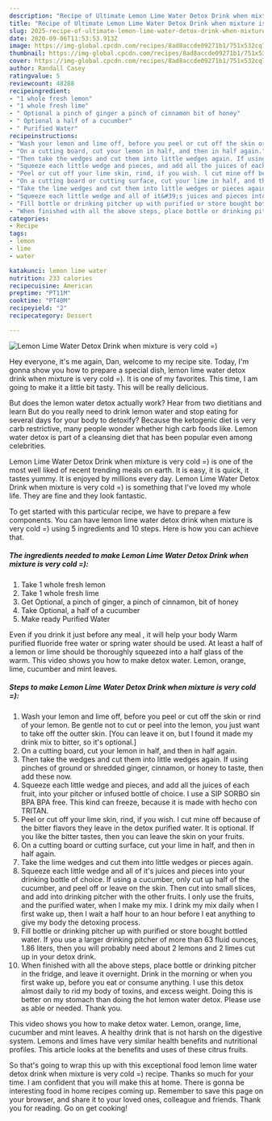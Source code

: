 ```yaml
---
description: "Recipe of Ultimate Lemon Lime Water Detox Drink when mixture is very cold =)"
title: "Recipe of Ultimate Lemon Lime Water Detox Drink when mixture is very cold =)"
slug: 2025-recipe-of-ultimate-lemon-lime-water-detox-drink-when-mixture-is-very-cold
date: 2020-09-06T11:53:53.913Z
image: https://img-global.cpcdn.com/recipes/8ad8accde09271b1/751x532cq70/lemon-lime-water-detox-drink-when-mixture-is-very-cold-recipe-main-photo.jpg
thumbnail: https://img-global.cpcdn.com/recipes/8ad8accde09271b1/751x532cq70/lemon-lime-water-detox-drink-when-mixture-is-very-cold-recipe-main-photo.jpg
cover: https://img-global.cpcdn.com/recipes/8ad8accde09271b1/751x532cq70/lemon-lime-water-detox-drink-when-mixture-is-very-cold-recipe-main-photo.jpg
author: Randall Casey
ratingvalue: 5
reviewcount: 48288
recipeingredient:
- "1 whole fresh lemon"
- "1 whole fresh lime"
- " Optional a pinch of ginger a pinch of cinnamon bit of honey"
- " Optional a half of a cucumber"
- " Purified Water"
recipeinstructions:
- "Wash your lemon and lime off, before you peel or cut off the skin or rind of your lemon. Be gentle not to cut or peel into the lemon, you just want to take off the outter skin. [You can leave it on, but l found it made my drink mix to bitter, so it&#39;s optional.]"
- "On a cutting board, cut your lemon in half, and then in half again."
- "Then take the wedges and cut them into little wedges again. If using pinches of ground or shredded ginger, cinnamon, or honey to taste, then add these now."
- "Squeeze each little wedge and pieces, and add all the juices of each fruit, into your pitcher or infused bottle of choice. I use a SIP SORBO sin BPA BPA free. This kind can freeze, because it is made with hecho con TRITAN."
- "Peel or cut off your lime skin, rind, if you wish. l cut mine off because of the bitter flavors they leave in the detox purified water. It is optional. If you like the bitter tastes, then you can leave the skin on your fruits."
- "On a cutting board or cutting surface, cut your lime in half, and then in half again."
- "Take the lime wedges and cut them into little wedges or pieces again."
- "Squeeze each little wedge and all of it&#39;s juices and pieces into your drinking bottle of choice. If using a cucumber, only cut up half of the cucumber, and peel off or leave on the skin. Then cut into small slices, and add into drinking pitcher with the other fruits. I only use the fruits, and the purified water, when l make my mix. I drink my mix daily when l first wake up, then l wait a half hour to an hour before l eat anything to give my body the detoxing process."
- "Fill bottle or drinking pitcher up with purified or store bought bottled water. If you use a larger drinking pitcher of more than 63 fluid ounces, 1.86 liters, then you will probably need about 2 lemons and 2 limes cut up in your detox drink."
- "When finished with all the above steps, place bottle or drinking pitcher in the fridge, and leave it overnight. Drink in the morning or when you first wake up, before you eat or consume anything. I use this detox almost daily to rid my body of toxins, and excess weight. Doing this is better on my stomach than doing the hot lemon water detox. Please use as able or needed. Thank you."
categories:
- Recipe
tags:
- lemon
- lime
- water

katakunci: lemon lime water 
nutrition: 233 calories
recipecuisine: American
preptime: "PT11M"
cooktime: "PT40M"
recipeyield: "2"
recipecategory: Dessert

---
```



![Lemon Lime Water Detox Drink when mixture is very cold =)](https://img-global.cpcdn.com/recipes/8ad8accde09271b1/751x532cq70/lemon-lime-water-detox-drink-when-mixture-is-very-cold-recipe-main-photo.jpg)

Hey everyone, it's me again, Dan, welcome to my recipe site. Today, I'm gonna show you how to prepare a special dish, lemon lime water detox drink when mixture is very cold =). It is one of my favorites. This time, I am going to make it a little bit tasty. This will be really delicious.

But does the lemon water detox actually work? Hear from two dietitians and learn But do you really need to drink lemon water and stop eating for several days for your body to detoxify? Because the ketogenic diet is very carb restrictive, many people wonder whether high carb foods like. Lemon water detox is part of a cleansing diet that has been popular even among celebrities.

Lemon Lime Water Detox Drink when mixture is very cold =) is one of the most well liked of recent trending meals on earth. It is easy, it is quick, it tastes yummy. It is enjoyed by millions every day. Lemon Lime Water Detox Drink when mixture is very cold =) is something that I've loved my whole life. They are fine and they look fantastic.


To get started with this particular recipe, we have to prepare a few components. You can have lemon lime water detox drink when mixture is very cold =) using 5 ingredients and 10 steps. Here is how you can achieve that.

<!--inarticleads1-->

##### The ingredients needed to make Lemon Lime Water Detox Drink when mixture is very cold =):

1. Take 1 whole fresh lemon
1. Take 1 whole fresh lime
1. Get  Optional, a pinch of ginger, a pinch of cinnamon, bit of honey
1. Take  Optional, a half of a cucumber
1. Make ready  Purified Water


Even if you drink it just before any meal , it will help your body Warm purified fluoride free water or spring water should be used. At least a half of a lemon or lime should be thoroughly squeezed into a half glass of the warm. This video shows you how to make detox water. Lemon, orange, lime, cucumber and mint leaves. 

<!--inarticleads2-->

##### Steps to make Lemon Lime Water Detox Drink when mixture is very cold =):

1. Wash your lemon and lime off, before you peel or cut off the skin or rind of your lemon. Be gentle not to cut or peel into the lemon, you just want to take off the outter skin. [You can leave it on, but l found it made my drink mix to bitter, so it&#39;s optional.]
1. On a cutting board, cut your lemon in half, and then in half again.
1. Then take the wedges and cut them into little wedges again. If using pinches of ground or shredded ginger, cinnamon, or honey to taste, then add these now.
1. Squeeze each little wedge and pieces, and add all the juices of each fruit, into your pitcher or infused bottle of choice. I use a SIP SORBO sin BPA BPA free. This kind can freeze, because it is made with hecho con TRITAN.
1. Peel or cut off your lime skin, rind, if you wish. l cut mine off because of the bitter flavors they leave in the detox purified water. It is optional. If you like the bitter tastes, then you can leave the skin on your fruits.
1. On a cutting board or cutting surface, cut your lime in half, and then in half again.
1. Take the lime wedges and cut them into little wedges or pieces again.
1. Squeeze each little wedge and all of it&#39;s juices and pieces into your drinking bottle of choice. If using a cucumber, only cut up half of the cucumber, and peel off or leave on the skin. Then cut into small slices, and add into drinking pitcher with the other fruits. I only use the fruits, and the purified water, when l make my mix. I drink my mix daily when l first wake up, then l wait a half hour to an hour before l eat anything to give my body the detoxing process.
1. Fill bottle or drinking pitcher up with purified or store bought bottled water. If you use a larger drinking pitcher of more than 63 fluid ounces, 1.86 liters, then you will probably need about 2 lemons and 2 limes cut up in your detox drink.
1. When finished with all the above steps, place bottle or drinking pitcher in the fridge, and leave it overnight. Drink in the morning or when you first wake up, before you eat or consume anything. I use this detox almost daily to rid my body of toxins, and excess weight. Doing this is better on my stomach than doing the hot lemon water detox. Please use as able or needed. Thank you.


This video shows you how to make detox water. Lemon, orange, lime, cucumber and mint leaves. A healthy drink that is not harsh on the digestive system. Lemons and limes have very similar health benefits and nutritional profiles. This article looks at the benefits and uses of these citrus fruits. 

So that's going to wrap this up with this exceptional food lemon lime water detox drink when mixture is very cold =) recipe. Thanks so much for your time. I am confident that you will make this at home. There is gonna be interesting food in home recipes coming up. Remember to save this page on your browser, and share it to your loved ones, colleague and friends. Thank you for reading. Go on get cooking!
